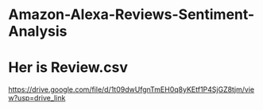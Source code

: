 # Amazon-Alexa-Reviews-Sentiment-Analysis
# Her is Review.csv
https://drive.google.com/file/d/1t09dwUfgnTmEH0q8yKEtf1P4SjGZ8tjm/view?usp=drive_link
